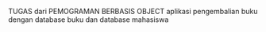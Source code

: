 TUGAS dari PEMOGRAMAN BERBASIS OBJECT 
aplikasi pengembalian buku dengan  database buku dan database mahasiswa

